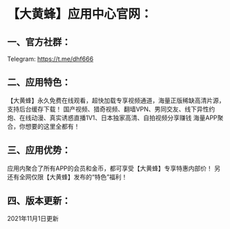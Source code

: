 # 【大黄蜂】应用中心官网：


## 一、官方社群：
 Telegram: https://t.me/dhf666


## 二、应用特色：
【大黄蜂】永久免费在线观看，超快加载专享视频通道，海量正版稀缺高清片源，支持后台缓存下载！
国产视频、猎奇视频、翻墙VPN、男同交友、线下异性约炮、在线动漫、真实诱惑直播1V1、日本独家高清、自拍视频分享赚钱
海量APP聚合，你想要的这里全都有！

## 三、应用优势：
应用内聚合了所有APP的会员和金币，都可享受【大黄蜂】专享特惠内部价！
另还有全网仅限【大黄蜂】发布的“特色”福利！


## 四、版本更新：
2021年11月1日更新



